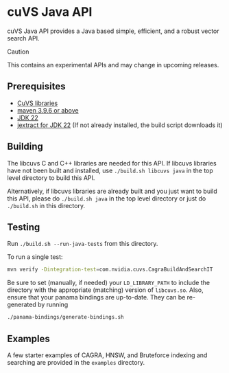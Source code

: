 # cuVS Java API


cuVS Java API provides a Java based simple, efficient, and a robust vector search API.

> [!CAUTION]
> This contains an experimental APIs and may change in upcoming releases.

## Prerequisites

- [CuVS libraries](https://docs.rapids.ai/api/cuvs/stable/build/#build-from-source)
- [maven 3.9.6 or above](https://maven.apache.org/download.cgi)
- [JDK 22](https://openjdk.org/projects/jdk/22/)
- [jextract for JDK 22](https://jdk.java.net/jextract/) (If not already installed, the build script downloads it)


## Building

The libcuvs C and C++ libraries are needed for this API. If libcuvs libraries have not been built and installed, use `./build.sh libcuvs java` in the top level directory to build this API.

Alternatively, if libcuvs libraries are already built and you just want to build this API, please
do `./build.sh java` in the top level directory or just do `./build.sh` in this directory.

## Testing

Run `./build.sh --run-java-tests` from this directory.

To run a single test: 
```sh
mvn verify -Dintegration-test=com.nvidia.cuvs.CagraBuildAndSearchIT
```
Be sure to set (manually, if needed) your `LD_LIBRARY_PATH` to include the directory with the appropriate (matching)
version of `libcuvs.so`.
Also, ensure that your panama bindings are up-to-date. They can be re-generated by running 
```sh
./panama-bindings/generate-bindings.sh
```


## Examples

A few starter examples of CAGRA, HNSW, and Bruteforce indexing and searching are provided in the `examples` directory.

